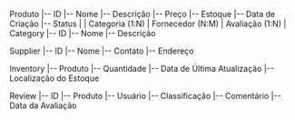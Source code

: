Produto
|-- ID
|-- Nome
|-- Descrição
|-- Preço
|-- Estoque
|-- Data de Criação
|-- Status
|
|   Categoria (1:N)
|   Fornecedor (N:M)
|   Avaliação (1:N)
|
Category
|-- ID
|-- Nome
|-- Descrição

Supplier
|-- ID
|-- Nome
|-- Contato
|-- Endereço

Inventory
|-- Produto
|-- Quantidade
|-- Data de Última Atualização
|-- Localização do Estoque

Review
|-- ID
|-- Produto
|-- Usuário
|-- Classificação
|-- Comentário
|-- Data da Avaliação
